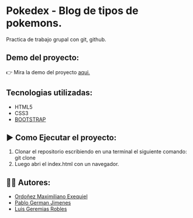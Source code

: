 # Pokedex - Blog de tipos de pokemons.

Practica de trabajo grupal con git, github.

## Demo del proyecto:
👉 Mira la demo del proyecto [aqui.](https://app.netlify.com/projects/pokedexgrupol/overview)

## Tecnologias utilizadas:

- HTML5
- CSS3
- [BOOTSTRAP](https://getbootstrap.com/docs/5.3/getting-started/introduction/)


## ▶️ Como Ejecutar el proyecto:

1. Clonar el repositorio escribiendo en una terminal el siguiente comando: git clone 
1. Luego abri el index.html con un navegador. 

## 👨‍💻 Autores:

- [Ordoñez Maximiliano Exequiel](https://github.com/Maxii34)
- [Pablo German Jimenes](https://github.com/RoblesLuis2212)
- [Luis Geremias Robles](https://github.com/linkincito)